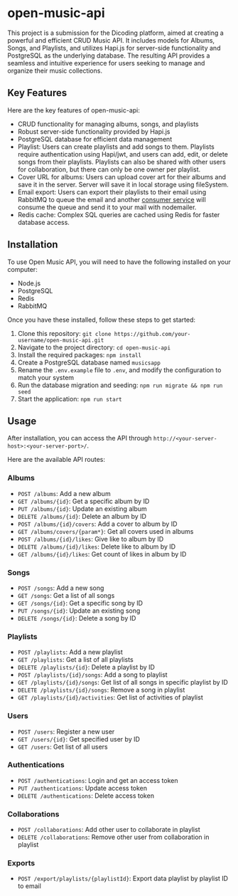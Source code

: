 # open-music-api

This project is a submission for the Dicoding platform, aimed at creating a powerful and efficient CRUD Music API. It includes models for Albums, Songs, and Playlists, and utilizes Hapi.js for server-side functionality and PostgreSQL as the underlying database. The resulting API provides a seamless and intuitive experience for users seeking to manage and organize their music collections.

## Key Features

Here are the key features of open-music-api:

- CRUD functionality for managing albums, songs, and playlists
- Robust server-side functionality provided by Hapi.js
- PostgreSQL database for efficient data management
- Playlist: Users can create playlists and add songs to them. Playlists require authentication using Hapi/jwt, and users can add, edit, or delete songs from their playlists. Playlists can also be shared with other users for collaboration, but there can only be one owner per playlist.
- Cover URL for albums: Users can upload cover art for their albums and save it in the server. Server will save it in local storage using fileSystem.
- Email export: Users can export their playlists to their email using RabbitMQ to queue the email and another [consumer service](https://github.com/fauzanabrar/openmusic-queue-consumer) will consume the queue and send it to your mail with nodemailer.
- Redis cache: Complex SQL queries are cached using Redis for faster database access.

## Installation

To use Open Music API, you will need to have the following installed on your computer:

- Node.js
- PostgreSQL
- Redis
- RabbitMQ

Once you have these installed, follow these steps to get started:

1. Clone this repository: `git clone https://github.com/your-username/open-music-api.git`
2. Navigate to the project directory: `cd open-music-api`
3. Install the required packages: `npm install`
4. Create a PostgreSQL database named `musicsapp`
5. Rename the `.env.example` file to `.env`, and modify the configuration to match your system
6. Run the database migration and seeding: `npm run migrate && npm run seed`
7. Start the application: `npm run start`

## Usage

After installation, you can access the API through `http://<your-server-host>:<your-server-port>/`. 

Here are the available API routes:

### Albums

- `POST /albums`: Add a new album
- `GET /albums/{id}`: Get a specific album by ID
- `PUT /albums/{id}`: Update an existing album
- `DELETE /albums/{id}`: Delete an album by ID
- `POST /albums/{id}/covers`: Add a cover to album by ID
- `GET /albums/covers/{param*}`: Get all covers used in albums
- `POST /albums/{id}/likes`: Give like to album by ID
- `DELETE /albums/{id}/likes`: Delete like to album by ID
- `GET /albums/{id}/likes`: Get count of likes in album by ID

### Songs
- `POST /songs`: Add a new song
- `GET /songs`: Get a list of all songs
- `GET /songs/{id}`: Get a specific song by ID
- `PUT /songs/{id}`: Update an existing song
- `DELETE /songs/{id}`: Delete a song by ID

### Playlists
- `POST /playlists`: Add a new playlist
- `GET /playlists`: Get a list of all playlists
- `DELETE /playlists/{id}`: Delete a playlist by ID
- `POST /playlists/{id}/songs`: Add a song to playlist 
- `GET /playlists/{id}/songs`: Get list of all songs in  specific playlist by ID
- `DELETE /playlists/{id}/songs`: Remove a song in playlist 
- `GET /playlists/{id}/activities`: Get list of activities of playlist 

### Users
- `POST /users`: Register a new user
- `GET /users/{id}`: Get specified user by ID
- `GET /users`: Get list of all users

### Authentications
- `POST /authentications`: Login and get an access token
- `PUT /authentications`: Update access token
- `DELETE /authentications`: Delete access token

### Collaborations
- `POST /collaborations`: Add other user to collaborate in playlist
- `DELETE /collaborations`: Remove other user from collaboration in playlist

### Exports
- `POST /export/playlists/{playlistId}`: Export data playlist by playlist ID to email 

